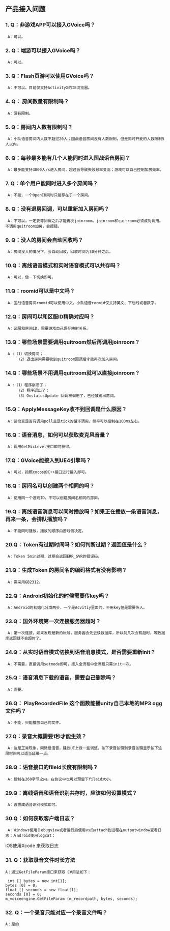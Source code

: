 ## 产品接入问题
### 1.  Q：非游戏APP可以接入GVoice吗？
     A：可以。
### 2.  Q：端游可以接入GVoice吗？
     A：可以。
### 3.  Q：Flash页游可以使用GVoice吗？
     A：不可以。目前仅支持ActivityX的IE浏览器。
### 4.  Q： 房间数量有限制吗？
     A：没有限制。
### 5.  Q：房间内人数有限制吗？
     A：小队语音房间内人数不超过20人；国战语音房间没有人数限制，但是同时开麦的人数限制5人以内。
### 6.  Q：每秒最多能有几个人能同时进入国战语音房间？
     A：最多能支持3000人/s进入房间，超过会导致失败频率变高；游戏可以自己控制加房频率。
### 7.  Q：单个用户能同时进入多个房间吗？
     A：不能，一个OpenID同时只能存在于一个房间。
### 8.  Q：没有退房回调，可以重新加入房间吗？
     A：不可以，一定要等回调之后才能再次joinroom。joinroom和quitroom必须成对调用。不调用quitroom加房，会报错。
### 9.  Q：没人的房间会自动回收吗？
     A：房间没人的情况下，会自动回收，回收时间为30分钟之后。
### 10.Q：离线语音模式和实时语音模式可以共存吗？
     A：可以，做一下切换即可。
### 11.Q：roomid可以是中文吗？
     A：国战语音房间roomid可以使用中文，小队语音roomid仅支持英文、下划线或者数字。
### 12.Q：房间可以和区服ID精确对应吗？
     A：区服和房间ID，需要游戏自己保存映射关系。
### 13.Q：哪些场景需要调用quitroom然后再调用joinroom？
     A :（1）切换房间；
         （2）退出房间需要收到quitroom回调后才能再次加入房间。
### 14.Q：哪些场景不用调用quitroom就可以直接joinroom？
     A :（1）程序崩溃了；
         （2）程序退出了；
         （3）OnstatusUpdate 回调被调用了，已经被踢出房间。
### 15.Q：ApplyMessageKey收不到回调是什么原因？
     A：请检查是否有调用poll且是tick的循环调用，频率可以控制在100ms左右。
### 16.Q：语音消息，如何可以获取麦克风音量？
     A：调用GetMicLevel接口即可获得。
### 17.Q：GVoice能接入到UE4引擎吗？
     A：可以，按照cocos的C++接口进行接入即可。
### 18.Q：房间名可以创建两个相同的吗？
     A：使用同一个游戏ID，不可以创建房间名相同的房间。
### 19.Q：离线语音消息可以同时播放吗？如果正在播放一条语音消息，再来一条，会排队播放吗？
     A：不能同时播放，播放的顺序由游戏侧决定。
### 20.Q：Token有过期时间吗？如何判断过期？返回值是什么？
     A：Token 5min过期，过期会返回ERR_SVR的错误码。
### 21.Q：生成Token 的房间名的编码格式有没有影响？
     A：需采用GB2312。
### 22.Q：Android初始化的时候需要传key吗？
     A：Android的初始化分成两步，一个是Acvitiy里面的，不用key但是需要传入。
### 23.Q：国外环境第一次连接服务器超时？
     A：第一次连接，如果发现是新的帐号，服务器会先去读数据库，所以前几次会有超时，等数据库返回就不会超时了。
### 24.Q：从实时语音模式切换到语音消息模式，是否需要重新init？
     A：不需要，直接调用setmode即可，接入全流程中全流程只需init一次。

### 25.Q：语音消息下载的语音，需要自己删除吗？
     A：需要。

### 26.Q： PlayRecordedFile 这个函数能播unity自己本地的MP3 ogg文件吗？
     A：不能，只能播放自己的文件。

### 27.Q：录音大概需要1秒才能生效？
     A：这是正常现象，同微信语音，建议UI上做一些调整，按下录音按键到录音按键显示按下这段时间可以适当延缓一点。
### 28.Q：语音接口的fileid长度有限制吗？
     A：控制在260字节之内，在协议中也可以预留下fileid大小。

### 29.Q：离线语音和语音识别共存时，应该如何设置模式？
     A：设置成语音识别模式即可。

### 30.Q：如何获取客户端日志？
     A：Windows使用Ｄebugview或者运行后使用vs的attach到进程在outputwindow查看日志；Ａndroid使用logcat；
iOS使用Xcode 来获取日志

### 31. Q：获取录音文件时长方法
    A：通过GetFileParam接口来获取 C#用法如下：
    
     int [] bytes = new int[1];
    bytes [0] = 0;
    float [] seconds = new float[1];
    seconds [0] = 0;
    m_voiceengine.GetFileParam (m_recordpath, bytes, seconds);
### 32. Q：一个录音只能对应一个录音文件吗？

    A：是的